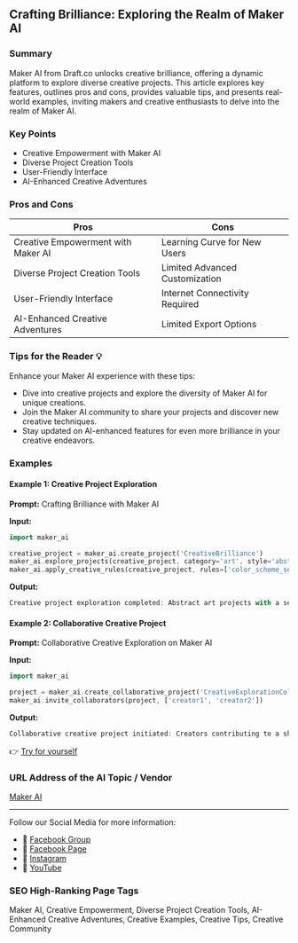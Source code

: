 ## Crafting Brilliance: Exploring the Realm of Maker AI

### Summary
Maker AI from Draft.co unlocks creative brilliance, offering a dynamic platform to explore diverse creative projects. This article explores key features, outlines pros and cons, provides valuable tips, and presents real-world examples, inviting makers and creative enthusiasts to delve into the realm of Maker AI.

### Key Points
- Creative Empowerment with Maker AI
- Diverse Project Creation Tools
- User-Friendly Interface
- AI-Enhanced Creative Adventures

### Pros and Cons

| Pros                              | Cons                              |
|-----------------------------------|-----------------------------------|
| Creative Empowerment with Maker AI | Learning Curve for New Users      |
| Diverse Project Creation Tools     | Limited Advanced Customization    |
| User-Friendly Interface           | Internet Connectivity Required   |
| AI-Enhanced Creative Adventures    | Limited Export Options            |

### Tips for the Reader 💡
Enhance your Maker AI experience with these tips:
- Dive into creative projects and explore the diversity of Maker AI for unique creations.
- Join the Maker AI community to share your projects and discover new creative techniques.
- Stay updated on AI-enhanced features for even more brilliance in your creative endeavors.

### Examples

#### Example 1: Creative Project Exploration
**Prompt:** Crafting Brilliance with Maker AI

**Input:**
```dart
import maker_ai

creative_project = maker_ai.create_project('CreativeBrilliance')
maker_ai.explore_projects(creative_project, category='art', style='abstract')
maker_ai.apply_creative_rules(creative_project, rules=['color_scheme_selection', 'dynamic_elements'])
```

**Output:**
```dart
Creative project exploration completed: Abstract art projects with a selected color scheme and dynamic elements.
```

#### Example 2: Collaborative Creative Project
**Prompt:** Collaborative Creative Exploration on Maker AI

**Input:**
```dart
import maker_ai

project = maker_ai.create_collaborative_project('CreativeExplorationCollaboration')
maker_ai.invite_collaborators(project, ['creator1', 'creator2'])
```

**Output:**
```dart
Collaborative creative project initiated: Creators contributing to a shared canvas of creative exploration.
```

👉 <a href="https://draft.co/ai" target="_blank">Try for yourself</a>

### URL Address of the AI Topic / Vendor
<a href="https://draft.co/ai" target="_blank">Maker AI</a>

---

Follow our Social Media for more information:

- 📘 <a href="https://www.facebook.com/groups/trionxai" target="_blank">Facebook Group</a>
- 📄 <a href="https://www.facebook.com/ai.trionxai" target="_blank">Facebook Page</a>
- 📸 <a href="https://www.instagram.com/trionxai/" target="_blank">Instagram</a>
- 🎥 <a href="https://www.youtube.com/@robotdocs/" target="_blank">YouTube</a>


### SEO High-Ranking Page Tags
Maker AI, Creative Empowerment, Diverse Project Creation Tools, AI-Enhanced Creative Adventures, Creative Examples, Creative Tips, Creative Community